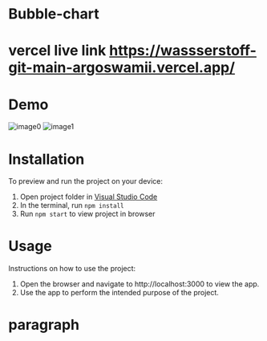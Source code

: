 # Bubble-chart
# vercel live link https://wassserstoff-git-main-argoswamii.vercel.app/

# Demo

![image0](https://user-images.githubusercontent.com/69120132/221351684-d3790415-2233-4d41-8988-e9718200a745.png)
![image1](https://user-images.githubusercontent.com/69120132/221351690-5e1fcfb7-4f91-4932-9cee-861bf42b6751.png)

# Installation
To preview and run the project on your device:

1. Open project folder in <a href="https://code.visualstudio.com/download">Visual Studio Code</a>
2. In the terminal, run `npm install`
3. Run `npm start` to view project in browser

# Usage
Instructions on how to use the project:

1. Open the browser and navigate to http://localhost:3000 to view the app.
2. Use the app to perform the intended purpose of the project.

# paragraph 


